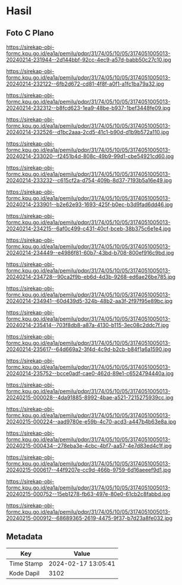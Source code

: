 # Hasil

## Foto C Plano

https://sirekap-obj-formc.kpu.go.id/ea1a/pemilu/pdpr/31/74/05/10/05/3174051005013-20240214-231944--2d144bbf-92cc-4ec9-a57d-babb50c27c10.jpg

https://sirekap-obj-formc.kpu.go.id/ea1a/pemilu/pdpr/31/74/05/10/05/3174051005013-20240214-232122--6fb2d672-cd81-4f8f-a0f1-a1fc1ba79a32.jpg

https://sirekap-obj-formc.kpu.go.id/ea1a/pemilu/pdpr/31/74/05/10/05/3174051005013-20240214-232312--b8fcd623-1ea9-48be-b937-1bef3448fe09.jpg

https://sirekap-obj-formc.kpu.go.id/ea1a/pemilu/pdpr/31/74/05/10/05/3174051005013-20240214-232526--d1bc2aaa-2cd5-41c1-b90d-d1b9b572a110.jpg

https://sirekap-obj-formc.kpu.go.id/ea1a/pemilu/pdpr/31/74/05/10/05/3174051005013-20240214-233020--f2451b4d-808c-49b9-99d1-cbe54921cd60.jpg

https://sirekap-obj-formc.kpu.go.id/ea1a/pemilu/pdpr/31/74/05/10/05/3174051005013-20240214-233232--c615cf2a-d754-409b-8d37-7193b5a16e49.jpg

https://sirekap-obj-formc.kpu.go.id/ea1a/pemilu/pdpr/31/74/05/10/05/3174051005013-20240214-233901--b2e62e93-1693-425f-b0ec-b3d9fad6dd46.jpg

https://sirekap-obj-formc.kpu.go.id/ea1a/pemilu/pdpr/31/74/05/10/05/3174051005013-20240214-234215--6af0c499-c431-40cf-bceb-38b375c6e1e4.jpg

https://sirekap-obj-formc.kpu.go.id/ea1a/pemilu/pdpr/31/74/05/10/05/3174051005013-20240214-234449--e4986f81-60b7-43bd-b708-800ef916c9bd.jpg

https://sirekap-obj-formc.kpu.go.id/ea1a/pemilu/pdpr/31/74/05/10/05/3174051005013-20240214-234728--90ca2f9b-eb6d-4d3b-9268-ed6ae26be785.jpg

https://sirekap-obj-formc.kpu.go.id/ea1a/pemilu/pdpr/31/74/05/10/05/3174051005013-20240214-234941--60d439d5-324b-48b2-aa3f-2f97f95e89bc.jpg

https://sirekap-obj-formc.kpu.go.id/ea1a/pemilu/pdpr/31/74/05/10/05/3174051005013-20240214-235414--703f8db8-a87a-4130-b115-3ec08c2ddc7f.jpg

https://sirekap-obj-formc.kpu.go.id/ea1a/pemilu/pdpr/31/74/05/10/05/3174051005013-20240214-235617--64d669a2-3f4d-4c9d-b2cb-b84f1a6a1590.jpg

https://sirekap-obj-formc.kpu.go.id/ea1a/pemilu/pdpr/31/74/05/10/05/3174051005013-20240214-235752--bcce0adf-cae0-462d-89e1-c6524794440a.jpg

https://sirekap-obj-formc.kpu.go.id/ea1a/pemilu/pdpr/31/74/05/10/05/3174051005013-20240215-000028--4da91885-8992-4bae-a521-7215275939cc.jpg

https://sirekap-obj-formc.kpu.go.id/ea1a/pemilu/pdpr/31/74/05/10/05/3174051005013-20240215-000224--aad9780e-e59b-4c70-acd3-a447b4b63e8a.jpg

https://sirekap-obj-formc.kpu.go.id/ea1a/pemilu/pdpr/31/74/05/10/05/3174051005013-20240215-000434--278eba3e-4cbc-4bf7-aa57-4e7d83ed4c1f.jpg

https://sirekap-obj-formc.kpu.go.id/ea1a/pemilu/pdpr/31/74/05/10/05/3174051005013-20240215-000617--44f9207e-cc9d-466b-9759-6d16aeeef9d1.jpg

https://sirekap-obj-formc.kpu.go.id/ea1a/pemilu/pdpr/31/74/05/10/05/3174051005013-20240215-000752--15eb1278-fb63-497e-80e0-61cb2c8fabbd.jpg

https://sirekap-obj-formc.kpu.go.id/ea1a/pemilu/pdpr/31/74/05/10/05/3174051005013-20240215-000912--68689365-2619-4475-9f37-b7d23a8fe032.jpg


## Metadata

| Key        | Value               |
| ---------- | ------------------- |
| Time Stamp | 2024-02-17 13:05:41 |
| Kode Dapil | 3102                |



